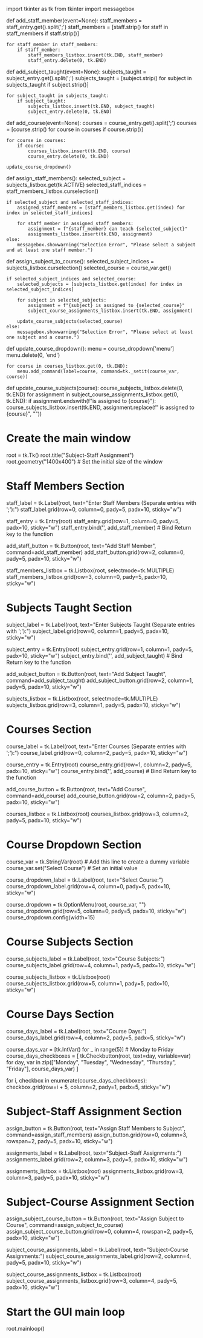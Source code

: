 import tkinter as tk
from tkinter import messagebox

def add_staff_member(event=None):
    staff_members = staff_entry.get().split(';')
    staff_members = [staff.strip() for staff in staff_members if staff.strip()]
    
    for staff_member in staff_members:
        if staff_member:
            staff_members_listbox.insert(tk.END, staff_member)
            staff_entry.delete(0, tk.END)

def add_subject_taught(event=None):
    subjects_taught = subject_entry.get().split(';')
    subjects_taught = [subject.strip() for subject in subjects_taught if subject.strip()]
    
    for subject_taught in subjects_taught:
        if subject_taught:
            subjects_listbox.insert(tk.END, subject_taught)
            subject_entry.delete(0, tk.END)

def add_course(event=None):
    courses = course_entry.get().split(';')
    courses = [course.strip() for course in courses if course.strip()]
    
    for course in courses:
        if course:
            courses_listbox.insert(tk.END, course)
            course_entry.delete(0, tk.END)
    
    update_course_dropdown()

def assign_staff_members():
    selected_subject = subjects_listbox.get(tk.ACTIVE)
    selected_staff_indices = staff_members_listbox.curselection()

    if selected_subject and selected_staff_indices:
        assigned_staff_members = [staff_members_listbox.get(index) for index in selected_staff_indices]

        for staff_member in assigned_staff_members:
            assignment = f"{staff_member} can teach {selected_subject}"
            assignments_listbox.insert(tk.END, assignment)
    else:
        messagebox.showwarning("Selection Error", "Please select a subject and at least one staff member.")

def assign_subject_to_course():
    selected_subject_indices = subjects_listbox.curselection()
    selected_course = course_var.get()

    if selected_subject_indices and selected_course:
        selected_subjects = [subjects_listbox.get(index) for index in selected_subject_indices]

        for subject in selected_subjects:
            assignment = f"{subject} is assigned to {selected_course}"
            subject_course_assignments_listbox.insert(tk.END, assignment)

        update_course_subjects(selected_course)
    else:
        messagebox.showwarning("Selection Error", "Please select at least one subject and a course.")

def update_course_dropdown():
    menu = course_dropdown['menu']
    menu.delete(0, 'end')

    for course in courses_listbox.get(0, tk.END):
        menu.add_command(label=course, command=tk._setit(course_var, course))

def update_course_subjects(course):
    course_subjects_listbox.delete(0, tk.END)
    for assignment in subject_course_assignments_listbox.get(0, tk.END):
        if assignment.endswith(f"is assigned to {course}"):
            course_subjects_listbox.insert(tk.END, assignment.replace(f" is assigned to {course}", ""))

# Create the main window
root = tk.Tk()
root.title("Subject-Staff Assignment")
root.geometry("1400x400")  # Set the initial size of the window

# Staff Members Section
staff_label = tk.Label(root, text="Enter Staff Members (Separate entries with ';'):")
staff_label.grid(row=0, column=0, pady=5, padx=10, sticky="w")

staff_entry = tk.Entry(root)
staff_entry.grid(row=1, column=0, pady=5, padx=10, sticky="w")
staff_entry.bind('<Return>', add_staff_member)  # Bind Return key to the function

add_staff_button = tk.Button(root, text="Add Staff Member", command=add_staff_member)
add_staff_button.grid(row=2, column=0, pady=5, padx=10, sticky="w")

staff_members_listbox = tk.Listbox(root, selectmode=tk.MULTIPLE)
staff_members_listbox.grid(row=3, column=0, pady=5, padx=10, sticky="w")

# Subjects Taught Section
subject_label = tk.Label(root, text="Enter Subjects Taught (Separate entries with ';'):")
subject_label.grid(row=0, column=1, pady=5, padx=10, sticky="w")

subject_entry = tk.Entry(root)
subject_entry.grid(row=1, column=1, pady=5, padx=10, sticky="w")
subject_entry.bind('<Return>', add_subject_taught)  # Bind Return key to the function

add_subject_button = tk.Button(root, text="Add Subject Taught", command=add_subject_taught)
add_subject_button.grid(row=2, column=1, pady=5, padx=10, sticky="w")

subjects_listbox = tk.Listbox(root, selectmode=tk.MULTIPLE)
subjects_listbox.grid(row=3, column=1, pady=5, padx=10, sticky="w")

# Courses Section
course_label = tk.Label(root, text="Enter Courses (Separate entries with ';'):")
course_label.grid(row=0, column=2, pady=5, padx=10, sticky="w")

course_entry = tk.Entry(root)
course_entry.grid(row=1, column=2, pady=5, padx=10, sticky="w")
course_entry.bind('<Return>', add_course)  # Bind Return key to the function

add_course_button = tk.Button(root, text="Add Course", command=add_course)
add_course_button.grid(row=2, column=2, pady=5, padx=10, sticky="w")

courses_listbox = tk.Listbox(root)
courses_listbox.grid(row=3, column=2, pady=5, padx=10, sticky="w")

# Course Dropdown Section
course_var = tk.StringVar(root)  # Add this line to create a dummy variable
course_var.set("Select Course")  # Set an initial value

course_dropdown_label = tk.Label(root, text="Select Course:")
course_dropdown_label.grid(row=4, column=0, pady=5, padx=10, sticky="w")

course_dropdown = tk.OptionMenu(root, course_var, "")
course_dropdown.grid(row=5, column=0, pady=5, padx=10, sticky="w")
course_dropdown.config(width=15)

# Course Subjects Section
course_subjects_label = tk.Label(root, text="Course Subjects:")
course_subjects_label.grid(row=4, column=1, pady=5, padx=10, sticky="w")

course_subjects_listbox = tk.Listbox(root)
course_subjects_listbox.grid(row=5, column=1, pady=5, padx=10, sticky="w")

# Course Days Section
course_days_label = tk.Label(root, text="Course Days:")
course_days_label.grid(row=4, column=2, pady=5, padx=5, sticky="w")

course_days_var = [tk.IntVar() for _ in range(5)]  # Monday to Friday
course_days_checkboxes = [
    tk.Checkbutton(root, text=day, variable=var)
    for day, var in zip(["Monday", "Tuesday", "Wednesday", "Thursday", "Friday"], course_days_var)
]

for i, checkbox in enumerate(course_days_checkboxes):
    checkbox.grid(row=i + 5, column=2, pady=1, padx=5, sticky="w")

# Subject-Staff Assignment Section
assign_button = tk.Button(root, text="Assign Staff Members to Subject", command=assign_staff_members)
assign_button.grid(row=0, column=3, rowspan=2, pady=5, padx=10, sticky="w")

assignments_label = tk.Label(root, text="Subject-Staff Assignments:")
assignments_label.grid(row=2, column=3, pady=5, padx=10, sticky="w")

assignments_listbox = tk.Listbox(root)
assignments_listbox.grid(row=3, column=3, pady=5, padx=10, sticky="w")

# Subject-Course Assignment Section
assign_subject_course_button = tk.Button(root, text="Assign Subject to Course", command=assign_subject_to_course)
assign_subject_course_button.grid(row=0, column=4, rowspan=2, pady=5, padx=10, sticky="w")

subject_course_assignments_label = tk.Label(root, text="Subject-Course Assignments:")
subject_course_assignments_label.grid(row=2, column=4, pady=5, padx=10, sticky="w")

subject_course_assignments_listbox = tk.Listbox(root)
subject_course_assignments_listbox.grid(row=3, column=4, pady=5, padx=10, sticky="w")

# Start the GUI main loop
root.mainloop()
